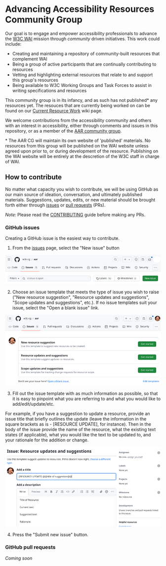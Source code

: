 # Advancing Accessibility Resources Community Group

Our goal is to engage and empower accessibility professionals to advance the [W3C WAI](https://www.w3.org/WAI/) mission through _community_ driven initiatives. This work could include:

* Creating and maintaining a repository of community-built resources that complement WAI
* Being a group of active participants that are continually contributing to resources
* Vetting and highlighting external resources that relate to and support this group's resources
* Being available to W3C Working Groups and Task Forces to assist in writing specifications and resources

This community group is in its infancy, and as such has not published* any resources yet. The resouces that are currently being worked on can be found on our [Current Resource Work](https://github.com/w3c-cg/aar/wiki/Current-Resource-Work) wiki page. 

We welcome contributions from the accessibility community and others with an interest in accessibility, either through comments and issues in this repository, or as a member of the [AAR community group](https://www.w3.org/community/adva11yresources/).

\* The AAR CG will maintain its own website of 'published' materials. No resources from this group will be published on the WAI website unless agreed upon prior to, or during development of the resource. Publishing on the WAI website will be entirely at the descretion of the W3C staff in charge of WAI. 

## How to contribute

No matter what capacity you wish to contribute, we will be using GitHub as our main source of ideation, conversation, and ultimately published materials. Suggestions, updates, edits, or new material should be brought forth either through [issues](https://github.com/w3c-cg/aar/issues) or [pull requests](https://github.com/w3c-cg/aar/pulls) (PRs).

*Note:* Please read the [CONTRIBUTING](./CONTRIBUTING) guide before making any PRs.

### GitHub issues

Creating a GitHub issue is the easiest way to contribute. 

1. From the [issues](https://github.com/w3c-cg/aar/issues) page, select the "New issue" button

!["Screenshot of GitHub issues page"](assets/images/issues.png)

2. Choose an issue template that meets the type of issue you wish to raise ("New resource suggestion", "Resource updates and suggestions", "Scope updates and suggestions", etc.). If no issue templates suit your issue, select the "Open a blank issue" link.

!["Screenshot of GitHub issues template page"](assets/images/issue_template.png)

3. Fill out the issue template with as much information as possible, so that it is easy to pinpoint what you are referring to and what you would like to add/edit/update/etc.

For example, if you have a suggestion to update a resource, provide an issue title that briefly outlines the update (leave the information in the square brackets as is - [RESOURCE UPDATE], for instance). Then in the body of the issue provide the name of the resource, what the existing text states (if applicable), what you would like the text to be updated to, and your rationale for the addition or change.

!["Screenshot of the resource update issue template](assets/images/resource_update_issue_template.png)

4. Press the "Submit new issue" button.

### GitHub pull requests

*_Coming soon_*




